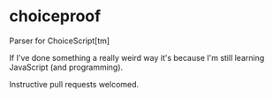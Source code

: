 # choiceproof
Parser for ChoiceScript[tm]

If I've done something a really weird way it's because I'm still learning JavaScript (and programming).

Instructive pull requests welcomed.
